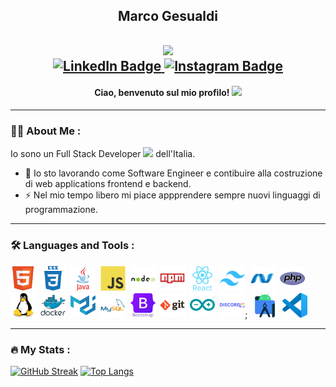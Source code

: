 <div id="header" align="center">
  <h2>Marco Gesualdi<h2>
  <img src="https://media.giphy.com/media/M9gbBd9nbDrOTu1Mqx/giphy.gif" width="100"/>
  <div id="badges">
    <a href="https://linkedin.com/in/marco-gesualdi-325a60231">
      <img src="https://img.shields.io/badge/LinkedIn-blue?style=for-the-badge&logo=linkedin&logoColor=white" alt="LinkedIn Badge"/>
    </a>
    <a href="https://instagram.com/mgesualdi__">
      <img src="https://img.shields.io/badge/Instagram-%23E4405F.svg?style=for-the-badge&logo=instagram&logoColor=white" alt="Instagram Badge"/>
    </a>
  </div>
  <h4>
    Ciao, benvenuto sul mio profilo!
    <img src="https://media.giphy.com/media/hvRJCLFzcasrR4ia7z/giphy.gif" width="30px"/>
  </h4>
</div>
    
---
    
### :man_technologist: About Me :
Io sono un Full Stack Developer <img src="https://media.giphy.com/media/WUlplcMpOCEmTGBtBW/giphy.gif" width="30"> dell'Italia.
- :telescope: Io sto lavorando come Software Engineer e contibuire alla costruzione di web applications frontend e backend.
- :zap: Nel mio tempo libero mi piace appprendere sempre nuovi linguaggi di programmazione.

---

### :hammer_and_wrench: Languages and Tools :
<div>
  <img src="https://github.com/devicons/devicon/blob/master/icons/html5/html5-original.svg" title="HTML5" alt="HTML" width="40" height="40"/>&nbsp;
  <img src="https://github.com/devicons/devicon/blob/master/icons/css3/css3-plain-wordmark.svg"  title="CSS3" alt="CSS" width="40" height="40"/>&nbsp;
  <img src="https://github.com/devicons/devicon/blob/master/icons/java/java-original-wordmark.svg" title="Java" alt="Java" width="40" height="40"/>&nbsp;
  <img src="https://github.com/devicons/devicon/blob/master/icons/javascript/javascript-original.svg" title="JavaScript" alt="JavaScript" width="40" height="40"/>&nbsp;
  <img src="https://github.com/devicons/devicon/blob/master/icons/nodejs/nodejs-original-wordmark.svg" title="NodeJS" alt="NodeJS" width="40" height="40"/>&nbsp;
  <img src="https://github.com/devicons/devicon/blob/master/icons/npm/npm-original-wordmark.svg" title="Npm" alt="Npm" width="40" height="40"/>&nbsp;
  <img src="https://github.com/devicons/devicon/blob/master/icons/react/react-original-wordmark.svg" title="React" alt="React" width="40" height="40"/>&nbsp;
  <img src="https://github.com/devicons/devicon/blob/master/icons/tailwindcss/tailwindcss-plain.svg" title="TailwindCSS" alt="TailwindCSS" width="40" height="40"/>&nbsp
  <img src="https://github.com/devicons/devicon/blob/master/icons/dot-net/dot-net-original.svg" title="Dot-Net" alt="dotnet" width="40" height="40"/>&nbsp;
  <img src="https://github.com/devicons/devicon/blob/master/icons/php/php-original.svg" title="PHP"alt="PHP" width="40" height="40"/>&nbsp;
  <img src="https://github.com/devicons/devicon/blob/master/icons/linux/linux-original.svg" title="Linux"alt="Linux" width="40" height="40"/>&nbsp;
  <img src="https://github.com/devicons/devicon/blob/master/icons/docker/docker-original-wordmark.svg" title="Docker"alt="Docker" width="40" height="40"/>&nbsp;
  <img src="https://github.com/devicons/devicon/blob/master/icons/materialui/materialui-original.svg" title="Material UI" alt="Material UI" width="40" height="40"/>&nbsp;
  <img src="https://github.com/devicons/devicon/blob/master/icons/mysql/mysql-original-wordmark.svg" title="MySQL"  alt="MySQL" width="40" height="40"/>&nbsp;
  <img src="https://github.com/devicons/devicon/blob/master/icons/bootstrap/bootstrap-original-wordmark.svg" title="Bootstrap"  alt="Bootstrap" width="40" height="40"/>&nbsp;
  <img src="https://github.com/devicons/devicon/blob/master/icons/git/git-original-wordmark.svg" title="Git" alt="Git" width="40" height="40"/>&nbsp;
  <img src="https://github.com/devicons/devicon/blob/master/icons/arduino/arduino-original.svg" title="Arduino" alt="Arduino" width="40" height="40"/>&nbsp;
  <img src="https://github.com/devicons/devicon/blob/master/icons/discordjs/discordjs-original-wordmark.svg"title="DiscordJS" alt="DiscordJS" width="40" height="40"/>;&nbsp;
  <img src="https://github.com/devicons/devicon/blob/master/icons/androidstudio/androidstudio-original.svg" title="AndroidStudio" alt="AndroidStudio" width="40" height="40"/>&nbsp;
  <img src="https://github.com/devicons/devicon/blob/master/icons/vscode/vscode-original.svg" title="VSCode" alt="VSCode" width="40" height="40"/>&nbsp;
</div>
    
---

### :fire: My Stats :
[![GitHub Streak](http://github-readme-streak-stats.herokuapp.com?user=MGMarcoGesualdi&theme=dark&hide_border=true&date_format=j%20M%5B%20Y%5D)](https://git.io/streak-stats)
[![Top Langs](https://github-readme-stats.vercel.app/api/top-langs/?username=MGMarcoGesualdi&langs_count=8)](https://github.com/anuraghazra/github-readme-stats) 
    




